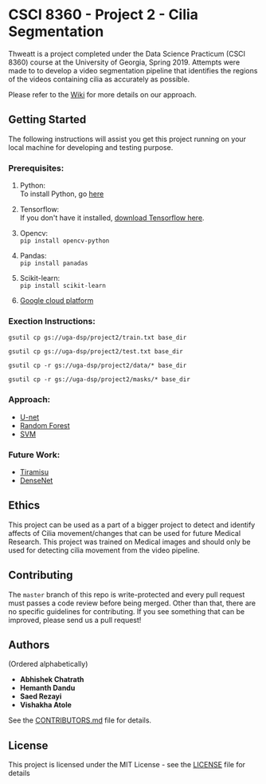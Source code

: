 # CSCI 8360 - Project 2 - Cilia Segmentation

Thweatt is a project completed under the Data Science Practicum (CSCI 8360) course at the University of Georgia, Spring 2019.
Attempts were made to to develop a video segmentation pipeline that identifies the regions of the videos containing cilia as accurately as possible.

Please refer to the [Wiki](https://github.com/dsp-uga/Team-thweatt-p2/wiki) for more details on our approach.

## Getting Started 

The following instructions will assist you get this project running on your local machine for developing and testing purpose.

### Prerequisites:

1. Python: <br />
    To install Python, go [here](https://www.python.org/downloads/)
    
2. Tensorflow: <br />
    If you don't have it installed, [download Tensorflow here](https://www.tensorflow.org/install).

3. Opencv: <br />
    `pip install opencv-python` 

4. Pandas: <br />
    `pip install panadas`

5. Scikit-learn: <br />
    `pip install scikit-learn`

6. [Google cloud platform](https://github.com/dsp-uga/Team-thweatt-p2/wiki/Google-Cloud-Platform-set-up)


### Exection Instructions:

 `gsutil cp gs://uga-dsp/project2/train.txt base_dir`


  `gsutil cp gs://uga-dsp/project2/test.txt base_dir`


  `gsutil cp -r gs://uga-dsp/project2/data/* base_dir`


  `gsutil cp -r gs://uga-dsp/project2/masks/* base_dir`


### Approach:

- [U-net](https://github.com/dsp-uga/Team-thweatt-p2/wiki/Model-Approaches)
- [Random Forest](https://github.com/dsp-uga/Team-thweatt-p2/wiki/Model-Approaches)
- [SVM](https://github.com/dsp-uga/Team-thweatt-p2/wiki/Model-Approaches)

### Future Work:
- [Tiramisu](https://github.com/dsp-uga/Team-thweatt-p2/wiki/Future-Work)
- [DenseNet](https://github.com/dsp-uga/Team-thweatt-p2/wiki/Future-Work)

## Ethics
This project can be used as a part of a bigger project to detect and identify affects of Cilia movement/changes that can be used for future Medical Research. This project was trained on Medical images and should only be used for detecting cilia movement from the video pipeline. 


## Contributing

The `master` branch of this repo is write-protected and every pull request must passes a code review before being merged.
Other than that, there are no specific guidelines for contributing.
If you see something that can be improved, please send us a pull request!

## Authors
(Ordered alphabetically)

- **Abhishek Chatrath**
- **Hemanth Dandu**
- **Saed Rezayi**
- **Vishakha Atole** 


See the [CONTRIBUTORS.md](https://github.com/dsp-uga/Team-thweatt-p2/blob/master/CONTRIBUTORS.md) file for details.

## License

This project is licensed under the MIT License - see the [LICENSE](https://github.com/dsp-uga/Team-thweatt-p2/blob/master/LICENSE) file for details
